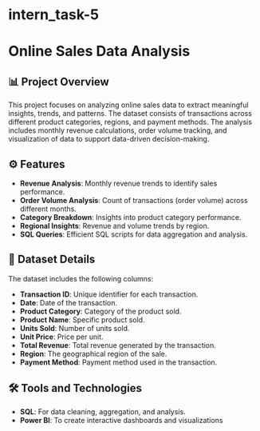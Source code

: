 # intern_task-5
# Online Sales Data Analysis

## 📊 Project Overview
This project focuses on analyzing online sales data to extract meaningful insights, trends, and patterns. The dataset consists of transactions across different product categories, regions, and payment methods. The analysis includes monthly revenue calculations, order volume tracking, and visualization of data to support data-driven decision-making.

## ⚙️ Features
- **Revenue Analysis**: Monthly revenue trends to identify sales performance.
- **Order Volume Analysis**: Count of transactions (order volume) across different months.
- **Category Breakdown**: Insights into product category performance.
- **Regional Insights**: Revenue and volume trends by region.
- **SQL Queries**: Efficient SQL scripts for data aggregation and analysis.

## 📂 Dataset Details
The dataset includes the following columns:
- **Transaction ID**: Unique identifier for each transaction.
- **Date**: Date of the transaction.
- **Product Category**: Category of the product sold.
- **Product Name**: Specific product sold.
- **Units Sold**: Number of units sold.
- **Unit Price**: Price per unit.
- **Total Revenue**: Total revenue generated by the transaction.
- **Region**: The geographical region of the sale.
- **Payment Method**: Payment method used in the transaction.

## 🛠️ Tools and Technologies
- **SQL**: For data cleaning, aggregation, and analysis.
- **Power BI**: To create interactive dashboards and visualizations

